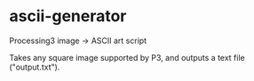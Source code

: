 # ascii-generator
Processing3 image → ASCII art script

Takes any square image supported by P3, and outputs a text file ("output.txt").
